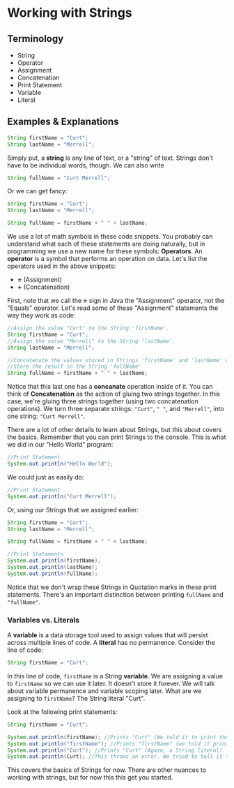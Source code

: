 # Working with Strings

## Terminology
* String
* Operator
* Assignment
* Concatenation
* Print Statement
* Variable
* Literal

## Examples & Explanations
```Java
String firstName = "Curt";
String lastName = "Merrell";
```

Simply put, a **string** is any line of text, or a "string" of text. Strings don't have to be individual words, though. We can also write

```java
String fullName = "Curt Merrell";
```

Or we can get fancy:

```Java
String firstName = "Curt";
String lastName = "Merrell";

String fullName = firstName + " " + lastName;
```

We use a lot of math symbols in these code snippets. You probably can understand what each of these statements are doing naturally, but in programming we use a new name for these symbols: **Operators**. An **operator** is a symbol that performs an operation on data. Let's list the operators used in the above snippets:
* **=** (Assignment)
* **+** (Concatenation)

First, note that we call the **=** sign in Java the "Assignment" operator, not the "Equals" operator. Let's read some of these "Assignment" statements the way they work as code:

```java
//Assign the value "Curt" to the String 'firstName'.
String firstName = "Curt";
//Assign the value "Merrell" to the String 'lastName'.
String lastName = "Merrell";

//Concatenate the values stored in Strings 'firstName' and 'lastName' with a space between
//Store the result in the String 'fullName'
String fullName = firstName + " " + lastName;
```

Notice that this last one has a **concanate** operation inside of it. You can think of **Concatenation** as the action of gluing two strings together. In this case, we're gluing three strings together (using two concatenation operations). We turn three separate strings: ```"Curt"```, ```" "```, and ```"Merrell"```, into one string: ```"Curt Merrell"```.

There are a lot of other details to learn about Strings, but this about covers the basics. Remember that you can print Strings to the console. This is what we did in our "Hello World" program:

```java
//Print Statement
System.out.println("Hello World");
```

We could just as easily do:

```java
//Print Statement
System.out.println("Curt Merrell");
```

Or, using our Strings that we assigned earlier:

```java
String firstName = "Curt";
String lastName = "Merrell";

String fullName = firstName + " " + lastName;

//Print Statements
System.out.println(firstName);
System.out.println(lastName);
System.out.println(fullName);
```

Notice that we don't wrap these Strings in Quotation marks in these print statements. There's an important distinction between printing ```fullName``` and ```"fullName"```.

### Variables vs. Literals
A **variable** is a data storage tool used to assign values that will persist across multiple lines of code. A **literal** has no permanence. Consider the line of code:

```java
String firstName = "Curt";
```

In this line of code, ```firstName``` is a String **variable**. We are assigning a value to ```firstName``` so we can use it later. It doesn't store it forever. We will talk about variable permanence and variable scoping later. What are we assigning to ```firstName```? The String literal "Curt".

Look at the following print statements:

```java
String firstName = "Curt";

System.out.println(firstName); //Prints "Curt" (We told it to print the value of an assigned variable)
System.out.println("firstName"); //Prints "firstName" (we told it print a String literal)
System.out.println("Curt"); //Prints "Curt" (Again, a String literal)
System.out.println(Curt); //This throws an error. We tried to tell it to print the value of a variable named "Curt", but we never declared this variable or assigned any value to it.
```

This covers the basics of Strings for now. There are other nuances to working with strings, but for now this this get you started.


```
